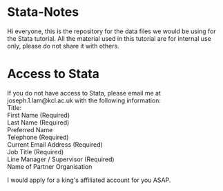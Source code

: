 # Stata-Notes

<p>Hi everyone, this is the repository for the data files we would be using for the Stata tutorial. All the material used in this tutorial are for internal use only, please do not share it with others.</p>

# Access to Stata
<p> If you do not have access to Stata, please email me at joseph.1.lam@kcl.ac.uk with the following information: <br>
Title: <br>
First Name  (Required) <br>
Last Name  (Required) <br>
Preferred Name <br>
Telephone  (Required) <br>
Current Email Address  (Required) <br>
Job Title  (Required) <br>
Line Manager / Supervisor  (Required) <br>
Name of Partner Organisation <br>

I would apply for a king's affiliated account for you ASAP.
</p>
